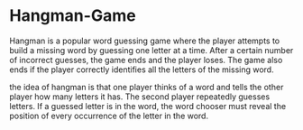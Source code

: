# Hangman-Game

Hangman is a popular word guessing game where the player attempts to build a missing word by guessing one letter at a time.
After a certain number of incorrect guesses, the game ends and the player loses.
The game also ends if the player correctly identifies all the letters of the missing word.

the idea of hangman is that one player thinks of a word and tells the other player how many letters it has. 
The second player repeatedly guesses letters.
If a guessed letter is in the word, the word chooser must reveal the position of every occurrence of the letter in the word.
